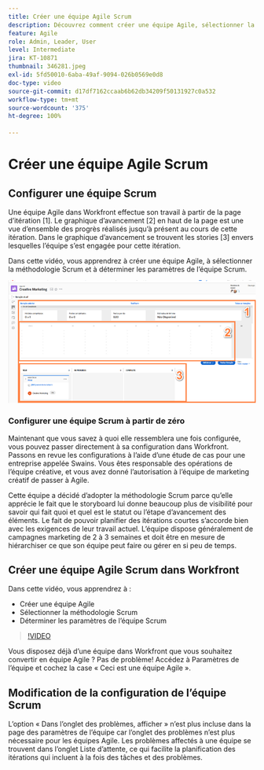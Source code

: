 ```yaml
---
title: Créer une équipe Agile Scrum
description: Découvrez comment créer une équipe Agile, sélectionner la méthodologie Scrum et déterminer les paramètres de l’équipe Scrum.
feature: Agile
role: Admin, Leader, User
level: Intermediate
jira: KT-10871
thumbnail: 346281.jpeg
exl-id: 5fd50010-6aba-49af-9094-026b0569e0d8
doc-type: video
source-git-commit: d17df7162ccaab6b62db34209f50131927c0a532
workflow-type: tm+mt
source-wordcount: '375'
ht-degree: 100%

---
```


# Créer une équipe Agile Scrum

## Configurer une équipe Scrum

Une équipe Agile dans Workfront effectue son travail à partir de la page d’itération [1]. Le graphique d’avancement [2] en haut de la page est une vue d’ensemble des progrès réalisés jusqu’à présent au cours de cette itération. Dans le graphique d’avancement se trouvent les stories [3] envers lesquelles l’équipe s’est engagée pour cette itération.

Dans cette vidéo, vous apprendrez à créer une équipe Agile, à sélectionner la méthodologie Scrum et à déterminer les paramètres de l’équipe Scrum.

![Page des équipes](assets/scrum-agile-team-page.png)

### Configurer une équipe Scrum à partir de zéro

Maintenant que vous savez à quoi elle ressemblera une fois configurée, vous pouvez passer directement à sa configuration dans Workfront. Passons en revue les configurations à l’aide d’une étude de cas pour une entreprise appelée Swains. Vous êtes responsable des opérations de l’équipe créative, et vous avez donné l’autorisation à l’équipe de marketing créatif de passer à Agile.


Cette équipe a décidé d’adopter la méthodologie Scrum parce qu’elle apprécie le fait que le storyboard lui donne beaucoup plus de visibilité pour savoir qui fait quoi et quel est le statut ou l’étape d’avancement des éléments. Le fait de pouvoir planifier des itérations courtes s’accorde bien avec les exigences de leur travail actuel. L’équipe dispose généralement de campagnes marketing de 2 à 3 semaines et doit être en mesure de hiérarchiser ce que son équipe peut faire ou gérer en si peu de temps.

## Créer une équipe Agile Scrum dans Workfront

Dans cette vidéo, vous apprendrez à :

- Créer une équipe Agile
- Sélectionner la méthodologie Scrum
- Déterminer les paramètres de l’équipe Scrum

>[!VIDEO](https://video.tv.adobe.com/v/346281/?quality=12&learn=on&enablevpops)

Vous disposez déjà d’une équipe dans Workfront que vous souhaitez convertir en équipe Agile ? Pas de problème! Accédez à Paramètres de l’équipe et cochez la case « Ceci est une équipe Agile ».



## Modification de la configuration de l’équipe Scrum

L’option « Dans l’onglet des problèmes, afficher » n’est plus incluse dans la page des paramètres de l’équipe car l’onglet des problèmes n’est plus nécessaire pour les équipes Agile. Les problèmes affectés à une équipe se trouvent dans l’onglet Liste d’attente, ce qui facilite la planification des itérations qui incluent à la fois des tâches et des problèmes.
